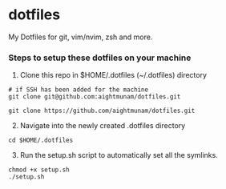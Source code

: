 # dotfiles

My Dotfiles for git, vim/nvim, zsh and more. 

### Steps to setup these dotfiles on your machine
1. Clone this repo in $HOME/.dotfiles (~/.dotfiles) directory
  ```
  # if SSH has been added for the machine
  git clone git@github.com:aightmunam/dotfiles.git 
  
  git clone https://github.com/aightmunam/dotfiles.git
  ```
  
2. Navigate into the newly created .dotfiles directory
  ```
  cd $HOME/.dotfiles
  ```
3. Run the setup.sh script to automatically set all the symlinks.
  ```
  chmod +x setup.sh
  ./setup.sh
  ```
